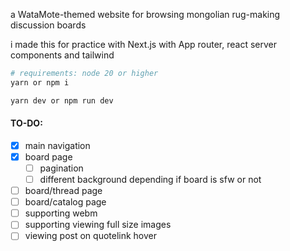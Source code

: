 a WataMote-themed website for browsing mongolian rug-making discussion boards

i made this for practice with Next.js with App router, react server components and tailwind

```bash
# requirements: node 20 or higher
yarn or npm i

yarn dev or npm run dev
```

#### TO-DO:

- [x] main navigation
- [x] board page
  - [ ] pagination
  - [ ] different background depending if board is sfw or not
- [ ] board/thread page
- [ ] board/catalog page
- [ ] supporting webm
- [ ] supporting viewing full size images
- [ ] viewing post on quotelink hover